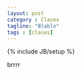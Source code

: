 ```yaml
---
layout: post
category : Clases
tagline: "Blablo"
tags : [clases]
---
```

{% include JB/setup %}


brrrr
